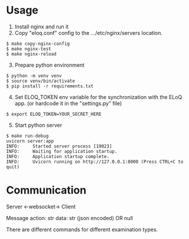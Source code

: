 # Usage

1. Install nginx and run it
2. Copy "eloq.conf" config to the .../etc/nginx/servers location.
```shell
$ make copy-nginx-config
$ make nginx-test
$ make nginx-reload
```
3. Prepare python environment
```shell
$ python -m venv venv
$ source venv/bin/activate
$ pip install -r requirements.txt
```
4. Set ELOQ_TOKEN env variable for the synchronization with the ELoQ app. (or hardcode it in the "settings.py" file)
```shell
$ export ELOQ_TOKEN=YOUR_SECRET_HERE
```
5. Start python server
```shell
$ make run-debug
uvicorn server:app
INFO:     Started server process [19023]
INFO:     Waiting for application startup.
INFO:     Application startup complete.
INFO:     Uvicorn running on http://127.0.0.1:8000 (Press CTRL+C to quit)
```


# Communication

Server <-websocket-> Client 


Message
action: str
data: str (json encoded) OR null


There are different commands for different examination types.